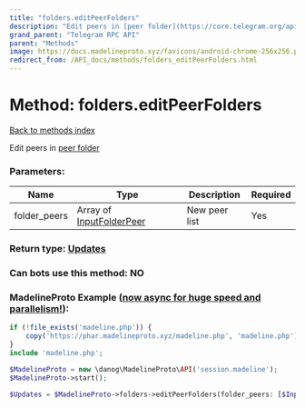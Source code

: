 ```yaml
---
title: "folders.editPeerFolders"
description: "Edit peers in [peer folder](https://core.telegram.org/api/folders#peer-folders)"
grand_parent: "Telegram RPC API"
parent: "Methods"
image: https://docs.madelineproto.xyz/favicons/android-chrome-256x256.png
redirect_from: /API_docs/methods/folders_editPeerFolders.html
---
```

# Method: folders.editPeerFolders
[Back to methods index](index.html)



Edit peers in [peer folder](https://core.telegram.org/api/folders#peer-folders)

### Parameters:

| Name     |    Type       | Description | Required |
|----------|---------------|-------------|----------|
|folder\_peers|Array of [InputFolderPeer](/API_docs/types/InputFolderPeer.html) | New peer list | Yes|


### Return type: [Updates](/API_docs/types/Updates.html)

### Can bots use this method: **NO**


### MadelineProto Example ([now async for huge speed and parallelism!](https://docs.madelineproto.xyz/docs/ASYNC.html)):


```php
if (!file_exists('madeline.php')) {
    copy('https://phar.madelineproto.xyz/madeline.php', 'madeline.php');
}
include 'madeline.php';

$MadelineProto = new \danog\MadelineProto\API('session.madeline');
$MadelineProto->start();

$Updates = $MadelineProto->folders->editPeerFolders(folder_peers: [$InputFolderPeer, $InputFolderPeer], );
```

